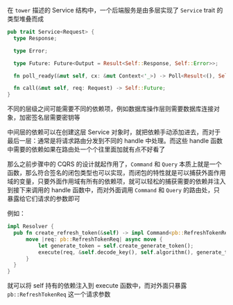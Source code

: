 在 `tower` 描述的 Service 结构中，一个后端服务是由多层实现了 `Service` trait 的类型堆叠而成

   ```rust
   pub trait Service<Request> {
     type Response;
   
     type Error;
   
     type Future: Future<Output = Result<Self::Response, Self::Error>>;
   
     fn poll_ready(&mut self, cx: &mut Context<'_>) -> Poll<Result<(), Self::Error>>;
   
     fn call(&mut self, req: Request) -> Self::Future;
   }
   ```

不同的层级之间可能需要不同的依赖项，例如数据库操作层则需要数据库连接对象，加密签名层需要密钥等

中间层的依赖可以在创建这层 Service 对象时，就把依赖手动添加进去，而对于最后一层：通常是将请求路由分发到不同的 handle 中处理。而这些 handle 函数中需要的依赖如果在路由处一个个往里面加就有点不好看了

那么之前步骤中的 CQRS 的设计就起作用了，`Command` 和 `Query` 本质上就是一个函数，那么符合签名的闭包类型也可以实现，而闭包的特性就是可以捕获外面作用域的变量，只要外面作用域有所有的依赖项，就可以轻松的捕获需要的依赖并注入到接下来调用的 handle 函数中，而对外面调用 `Command` 和 `Query` 的路由处，只暴露给它们请求的参数即可

例如：

   ```rust
   impl Resolver {
     pub fn create_refresh_token(&self) -> impl Command<pb::RefreshTokenReq> + '_ {
         move |req: pb::RefreshTokenReq| async move {
             let generate_token = self.create_generate_token();
             execute(req, &self.decode_key(), self.algorithm(), generate_token).await
         }
     }
   }
   ```

就可以将 self 持有的依赖注入到 execute 函数中，而对外面只暴露 `pb::RefreshTokenReq` 这一个请求参数
